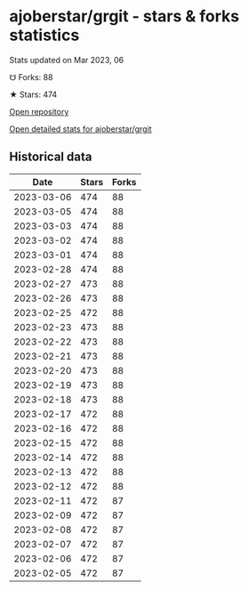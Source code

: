 # ajoberstar/grgit - stars & forks statistics

Stats updated on Mar 2023, 06

☋ Forks: 88

★ Stars: 474

[Open repository](https://github.com/ajoberstar/grgit)

[Open detailed stats for ajoberstar/grgit](https://reviewgithub.com/rep/ajoberstar/grgit)

## Historical data
| Date | Stars | Forks |
|------|-------|-------|
| 2023-03-06 | 474 | 88 | 
| 2023-03-05 | 474 | 88 | 
| 2023-03-03 | 474 | 88 | 
| 2023-03-02 | 474 | 88 | 
| 2023-03-01 | 474 | 88 | 
| 2023-02-28 | 474 | 88 | 
| 2023-02-27 | 473 | 88 | 
| 2023-02-26 | 473 | 88 | 
| 2023-02-25 | 472 | 88 | 
| 2023-02-23 | 473 | 88 | 
| 2023-02-22 | 473 | 88 | 
| 2023-02-21 | 473 | 88 | 
| 2023-02-20 | 473 | 88 | 
| 2023-02-19 | 473 | 88 | 
| 2023-02-18 | 473 | 88 | 
| 2023-02-17 | 472 | 88 | 
| 2023-02-16 | 472 | 88 | 
| 2023-02-15 | 472 | 88 | 
| 2023-02-14 | 472 | 88 | 
| 2023-02-13 | 472 | 88 | 
| 2023-02-12 | 472 | 88 | 
| 2023-02-11 | 472 | 87 | 
| 2023-02-09 | 472 | 87 | 
| 2023-02-08 | 472 | 87 | 
| 2023-02-07 | 472 | 87 | 
| 2023-02-06 | 472 | 87 | 
| 2023-02-05 | 472 | 87 | 

